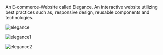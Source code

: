 An E-commerce-Website called Elegance.
An interactive website utilizing best practices such as, responsive design, reusable components and technologies.


![elegance](https://user-images.githubusercontent.com/61568687/208299618-55924ef4-9ff3-43ad-8019-9681fc8cf2c9.PNG)

![elegance1](https://user-images.githubusercontent.com/61568687/208299670-65dbcfba-59ec-44c2-85cd-f1649bdaf00d.PNG)

![elegance2](https://user-images.githubusercontent.com/61568687/208304022-87fc3659-af35-49ed-96dc-d60d5d53f37c.PNG)
